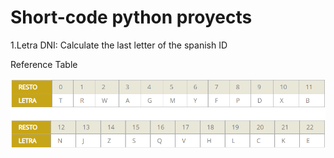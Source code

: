 # Short-code python proyects

1.Letra DNI: Calculate the last letter of the spanish ID

Reference Table

![Portada](https://raw.githubusercontent.com/allarabuendia/lil_proyects/master/letras_dni.png)


